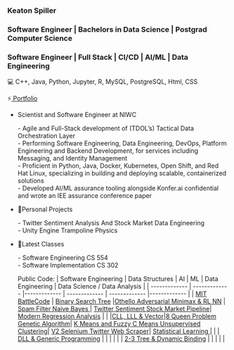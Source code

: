 ### Keaton Spiller
### Software Engineer | Bachelors in Data Science | Postgrad Computer Science
### Software Engineer | Full Stack | CI/CD | AI/ML | Data Engineering

💻 C++, Java, Python, Jupyter, R, MySQL, PostgreSQL, Html, CSS

⚡<a href="https://keatonspiller.github.io/Portfolio/"> Portfolio</a>

<ul>
  <li> Scientist and Software Engineer at NIWC </li><p>
    - Agile and Full-Stack development of (TDOL’s) Tactical Data Orchestration Layer <br>
    - Performing Software Engineering, Data Engineering, DevOps, Platform Engineering and Backend Development, for services including Messaging, and Identity Management <br>
    - Proficient in Python, Java, Docker, Kubernetes, Open Shift, and Red Hat Linux, specializing in building and deploying scalable, containerized solutions <br>
    - Developed AI/ML assurance tooling alongside Konfer.ai confidential and wrote an IEE assurance conference paper <br>
  
  <li>🥽Personal Projects </li><p>
    - Twitter Sentiment Analysis And Stock Market Data Engineering <br>
    - Unity Engine Trampoline Physics <br>

<li>📖Latest Classes </li><p>
    - Software Engineering CS 554 
    <br>
    - Software Implementation CS 302

Public Code:
|  Software Engineering | Data Structures | AI | ML | Data Engineering | Data Science / Data Analysis |
| ------------- | ------------- |------------- | ------------- | ------------- |------------- |
| [MIT BattleCode](https://github.com/KeatonSpiller/SE_battlecode23_winter2024) | [Binary Search Tree](https://github.com/KeatonSpiller/Riddler-Game/blob/main/README.md) |[Othello Adversarial Minimax & RL NN](https://github.com/KeatonSpiller/Othello)  |[ Spam Filter Naive Bayes ](https://github.com/KeatonSpiller/Spam-Filter) | [Twitter Sentiment Stock Market Pipeline](https://github.com/KeatonSpiller/Twitter_Data_Engineering)| [Modern Regression Analysis](https://github.com/KeatonSpiller/Modern-Regression-Analysis) |
| |[CLL, LLL & Vector](https://github.com/KeatonSpiller/SnowSports/tree/main)|[8 Queen Problem Genetic Algorithm](https://github.com/KeatonSpiller/data)| [K Means and Fuzzy C Means Unsupervised Clustering](https://github.com/KeatonSpiller/K-Means-and-Fuzzy-C-Means-Clustering)| [V2 Selenium Twitter Web Scraper](https://github.com/KeatonSpiller/Social_Media_Pipeline)| [Statistical Learning ](https://github.com/KeatonSpiller/Statistical-Learning)  |
| | [DLL & Generic Programming](https://github.com/KeatonSpiller/Animal-Adoption/tree/main) | | | |
| | [2-3 Tree & Dynamic Binding](https://github.com/KeatonSpiller/Dynamic-Binding-Games/tree/main) | | | | |
 
<!--
- 🔭 I’m currently working on ...
- 🌱 I’m currently learning ...
- 👯 I’m looking to collaborate on ...
- 🤔 I’m looking for help with ...
- 💬 Ask me about ...
- 📫 How to reach me: ...
- 😄 Pronouns: ...
- ⚡ Fun fact: ...
-->

